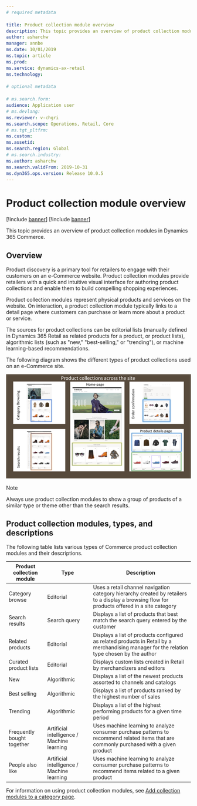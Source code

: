 ```yaml
---
# required metadata

title: Product collection module overview
description: This topic provides an overview of product collection modules in Dynamics 365 Commerce.
author: asharchw
manager: annbe
ms.date: 10/01/2019
ms.topic: article
ms.prod: 
ms.service: dynamics-ax-retail
ms.technology: 

# optional metadata

# ms.search.form: 
audience: Application user
# ms.devlang: 
ms.reviewer: v-chgri
ms.search.scope: Operations, Retail, Core
# ms.tgt_pltfrm: 
ms.custom: 
ms.assetid: 
ms.search.region: Global
# ms.search.industry: 
ms.author: asharchw
ms.search.validFrom: 2019-10-31
ms.dyn365.ops.version: Release 10.0.5
---
```


# Product collection module overview  

[!include [banner](../includes/preview-banner.md)]
[!include [banner](../includes/banner.md)]

This topic provides an overview of product collection modules in Dynamics 365 Commerce.

## Overview

Product discovery is a primary tool for retailers to engage with their customers on an e-Commerce website. Product collection modules provide retailers with a quick and intuitive visual interface for authoring product collections and enable them to build compelling shopping experiences.

Product collection modules represent physical products and services on the website. On interaction, a product collection module typically links to a detail page where customers can purchase or learn more about a product or service. 

The sources for product collections can be editorial lists (manually defined in Dynamics 365 Retail as related products for a product, or product lists), algorithmic lists (such as "new," "best-selling," or "trending"), or machine learning-based recommendations. 

The following diagram shows the different types of product collections used on an e-Commerce site.

![A diagram showing the different types of product collections used on an e-Commerce site](./media/ProductCollectionsAcrossTheSiteUseProductPlacement.png)

> [!NOTE]
> Always use product collection modules to show a group of products of a similar type or theme other than the search results. 

## Product collection modules, types, and descriptions

The following table lists various types of Commerce product collection modules and their descriptions.

| Product collection module     | Type | Description                                                                                                                                                                                                                   |
|----------------------------|-------------|-------------------------------------------------------------------------------------------------------------------------------------------------------------------------------------------------------------------------------|
| Category browse           | Editorial | Uses a retail channel navigation category hierarchy created by retailers to a display a browsing flow for products offered in a site category|
| Search results           | Search query | Displays a list of products that best match the search query entered by the customer|
| Related products           | Editorial | Displays a list of products configured as related products in Retail by a merchandising manager for the relation type chosen by the author|
| Curated product lists    | Editorial | Displays custom lists created in Retail by merchandizers and editors|
| New                        | Algorithmic | Displays a list of the newest products assorted to channels and catalogs|
| Best selling               | Algorithmic | Displays a list of products ranked by the highest number of sales                      |               
| Trending                   | Algorithmic | Displays a list of the highest performing products for a given time period|
| Frequently bought together | Artificial intelligence / Machine learning  | Uses machine learning to analyze consumer purchase patterns to recommend related items that are commonly purchased with a given product|
| People also like           | Artificial intelligence / Machine learning | Uses machine learning to analyze consumer purchase patterns to recommend items related to a given product|

For information on using product collection modules, see [Add collection modules to a category page](add-product-collection-modules.md).

